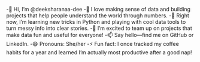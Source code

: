 -👋 Hi, I’m @deeksharanaa-dee
-👀 I love making sense of data and building projects that help people understand the world through numbers.
-🌱 Right now, I’m learning new tricks in Python and playing with cool data tools to turn messy info into clear stories.
-💞️ I’m excited to team up on projects that make data fun and useful for everyone!
-📫 Say hello—find me on GitHub or LinkedIn.
-😄 Pronouns: She/her
-⚡ Fun fact: I once tracked my coffee habits for a year and learned I’m actually most productive after a good nap!



<!---
deeksharanaa-dee/deeksharanaa-dee is a ✨ special ✨ 
--->
